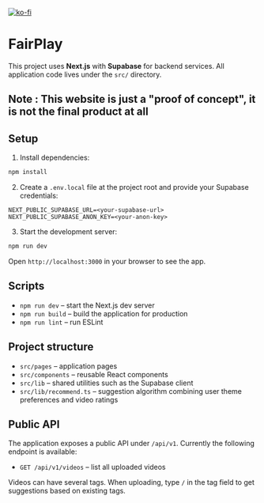 [![ko-fi](https://ko-fi.com/img/githubbutton_sm.svg)](https://ko-fi.com/D1D31GU3L5)

# FairPlay

This project uses **Next.js** with **Supabase** for backend services. All application code lives under the `src/` directory.

## Note : This website is just a "proof of concept", it is not the final product at all

## Setup

1. Install dependencies:

```bash
npm install
```

2. Create a `.env.local` file at the project root and provide your Supabase credentials:

```env
NEXT_PUBLIC_SUPABASE_URL=<your-supabase-url>
NEXT_PUBLIC_SUPABASE_ANON_KEY=<your-anon-key>
```

3. Start the development server:

```bash
npm run dev
```

Open `http://localhost:3000` in your browser to see the app.

## Scripts

- `npm run dev` – start the Next.js dev server
- `npm run build` – build the application for production
- `npm run lint` – run ESLint

## Project structure

- `src/pages` – application pages
- `src/components` – reusable React components
- `src/lib` – shared utilities such as the Supabase client
- `src/lib/recommend.ts` – suggestion algorithm combining user theme preferences and video ratings

## Public API

The application exposes a public API under `/api/v1`. Currently the following endpoint is available:
- `GET /api/v1/videos` – list all uploaded videos

Videos can have several tags. When uploading, type `/` in the tag field to get suggestions based on existing tags.
